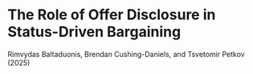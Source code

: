 # The Role of Offer Disclosure in Status-Driven Bargaining
Rimvydas Baltaduonis, Brendan Cushing-Daniels, and Tsvetomir Petkov (2025)
